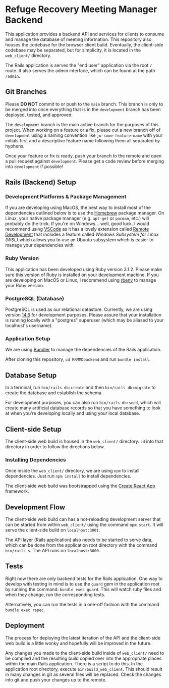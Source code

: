 # Refuge Recovery Meeting Manager Backend

This application provides a backend API and services for clients to consume and manage the database of meeting information. This repository also houses the codebase for the browser client build. Eventually, the client-side codebase may be separated, but for simplicity, it is located in the `web_client/` directory.

The Rails application is serves the "end user" application via the root `/` route. It also serves the admin interface, which can be found at the path `/admin`.

## Git Branches

Please **DO NOT** commit to or push to the `main` branch. This branch is only to be merged into once everything that is in the `development` branch has been deployed, tested, and approved.

The `development` branch is the main active branch for the purposes of this project. When working on a feature or a fix, please cut a new branch off of `development` using a naming convention like `jo-some-feature-name` with your initials first and a descriptive feature name following them all separated by hyphens.

Once your feature or fix is ready, push your branch to the remote and open a pull request against `development`. Please get a code review before merging into `development` if possible!

## Rails (Backend) Setup

### Development Platforms & Package Management

If you are developing using MacOS, the best way to install most of the dependencies outlined below is to use the [Homebrew](https://brew.sh/) package manager. On Linux, your native package manager (e.g. `apt-get` or `pacman`, etc.) will probably do the trick. If you're on Windows... well, good luck. I would recommend using [VSCode](https://code.visualstudio.com/) as it has a lovely extension called [Remote Development](https://marketplace.visualstudio.com/items?itemName=ms-vscode-remote.vscode-remote-extensionpack) that includes a feature called _Windows Subsystem for Linux (WSL)_ which allows you to use an Ubuntu subsystem which is easier to manage your dependencies with.

### Ruby Version

This application has been developed using Ruby version 3.1.2. Please make sure this version of Ruby is installed on your development machine. If you are developing on MacOS or Linux, I recommend using [rbenv](https://github.com/rbenv/rbenv) to manage your Ruby version.

### PostgreSQL (Database)

PostgreSQL is used as our relational datastore. Currently, we are using version [14.6](https://www.postgresql.org/docs/14/index.html) for development purposes. Please assure that your installation is running locally with a "postgres" superuser (which may be aliased to your localhost's username).

### Application Setup

We are using [Bundler](https://bundler.io/) to manage the dependencies of the Rails application.

After cloning this repository, `cd RRMMDbackend` and run `bundle install`.

## Database Setup

In a terminal, run `bin/rails db:create` and then `bin/rails db:migrate` to create the database and establish the schema.

For development purposes, you can also run `bin/rails db:seed`, which will create many artificial database records so that you have something to look at when you're developing locally and using your local database.

## Client-side Setup

The client-side web build is housed in the `web_client/` directory. `cd` into that directory in order to follow the directions below.

### Installing Dependencies

Once inside the `web_client/` directory, we are using `npm` to install dependencies. Just run `npm install` to install dependencies.

The client-side web build was bootstrapped using the [Create React App](https://create-react-app.dev/) framework.

## Development Flow

The client-side web build can has a hot-reloading development server that can be started from within `web_client/` using the command `npm start`. It will serve the client-side build on `localhost:3001`.

The API layer (Rails application) also needs to be started to serve data, which can be done from the application root directory with the command `bin/rails s`. The API runs on `localhost:3000`.

## Tests

Right now there are only backend tests for the Rails application. One way to develop with testing in mind is to use the `guard` gem in the application root by running the command: `bundle exec guard`. This will watch ruby files and when they change, run the corresponding tests.

Alternatively, you can run the tests in a one-off fashion with the command `bundle exec rspec`.

## Deployment

The process for deploying the latest iteration of the API and the client-side web build is a little wonky and hopefully will be improved in the future.

Any changes you made to the client-side build inside of `web_client/` need to be compiled and the resulting build copied over into the appropriate places within the main Rails application. There is a script to do this. In the application root directory, execute `bin/build_web_client`. This should result in many changes in git as several files will be replaced. Check the changes into git and push your changes up to the remote.
